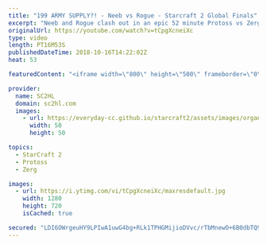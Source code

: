 ```yaml
---
title: "199 ARMY SUPPLY?! - Neeb vs Rogue - Starcraft 2 Global Finals"
excerpt: "Neeb and Rogue clash out in an epic 52 minute Protoss vs Zerg during the Starcraft 2 Global Finals (live this and next weekend!)  ► http://bit.ly/SC2HLsubscribe - SUBSCRIBE to SC2HL!    A 15 minute highlight reel from the hour long vod!     Thank you for watching our videos! Subscribe for more StarCraft"
originalUrl: https://youtube.com/watch?v=tCpgXcneiXc
type: video
length: PT16M53S
publishedDateTime: 2018-10-16T14:22:02Z
heat: 53

featuredContent: "<iframe width=\"800\" height=\"500\" frameborder=\"0\" src=\"https://www.youtube.com/embed/tCpgXcneiXc\" allow=\"accelerometer; autoplay; encrypted-media; gyroscope; picture-in-picture\" allowfullscreen></iframe>"

provider:
  name: SC2HL
  domain: sc2hl.com
  images:
    - url: https://everyday-cc.github.io/starcraft2/assets/images/organizations/sc2hl.com-50x50.jpg
      width: 50
      height: 50

topics:
  - StarCraft 2
  - Protoss
  - Zerg

images:
  - url: https://i.ytimg.com/vi/tCpgXcneiXc/maxresdefault.jpg
    width: 1280
    height: 720
    isCached: true

secured: "LDI6OWrgeuHY9LPIwA1uwG4bg+RLk1TPHGMijioDVvc/rTbMnewO+6B0dbTQ9BLIf1jVowEaY1kkAdp8Yyfl58kQYMmvLixHo5Of1J/jdOK9EdA8NsO9z2IXsVL7WO9gElxis+xBd+sWsjATeKuarFMPOPlId1OKwKcdYq+hyZyVzudjvw/SiN7CFxNxVfDnMPbHOYialF9krcI54us/cx1K9DV+RrvLBbSbLa3aIog9AghnHS49IpWutb/hK3nDPRtWqpZQjwMZnPIwUU2CIdNaBJgT94o+V2WcOFPxRMM2TSJX/ZffprfgfS/PHixOAiggXRshU3cdhIZ6/i9HQZXS4Zfb7t7vO1qUBpy94hphVGPuWiOg9THPmLwXdQE7YyhKJxilAl9L4mnb4myBhTcv0Kaj63B7aVUoNKBW7oy5ogGVkx7mzZpNXnySbCfy;HmkkT8GZEWBEqkJhtw5qCg=="
---
```


